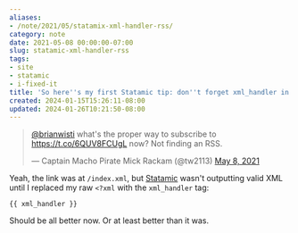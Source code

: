 ```yaml
---
aliases:
- /note/2021/05/statamix-xml-handler-rss/
category: note
date: 2021-05-08 00:00:00-07:00
slug: statamic-xml-handler-rss
tags:
- site
- statamic
- i-fixed-it
title: 'So here''s my first Statamic tip: don''t forget xml_handler in your RSS template'
created: 2024-01-15T15:26:11-08:00
updated: 2024-01-26T10:21:50-08:00
---
```


<blockquote class="twitter-tweet"><p lang="en" dir="ltr"><a href="https://twitter.com/brianwisti?ref_src=twsrc%5Etfw">@brianwisti</a> what&#39;s the proper way to subscribe to <a href="https://t.co/6QUV8FCUgL">https://t.co/6QUV8FCUgL</a> now? Not finding an RSS.</p>&mdash; Captain Macho Pirate Mick Rackam (@tw2113) <a href="https://twitter.com/tw2113/status/1390887717261561857?ref_src=twsrc%5Etfw">May 8, 2021</a></blockquote> <script async src="https://platform.twitter.com/widgets.js" charset="utf-8"></script>

Yeah, the link was at `/index.xml`, but [Statamic](../../../card/Statamic.md) wasn't outputting valid XML until I replaced my raw `<?xml` with the `xml_handler` tag:

````
{{ xml_handler }}
````

Should be all better now. Or at least better than it was.
